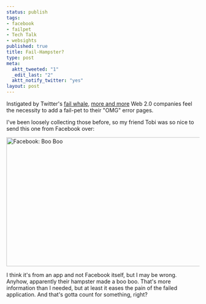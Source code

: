 ```yaml
--- 
status: publish
tags: 
- facebook
- failpet
- Tech Talk
- websights
published: true
title: Fail-Hampster?
type: post
meta: 
  aktt_tweeted: "1"
  _edit_last: "2"
  aktt_notify_twitter: "yes"
layout: post
---
```

Instigated by Twitter's <a href="http://fredericiana.com/2008/09/10/fail-whale-meets-awesomebar/">fail whale</a>, <a href="http://fredericiana.com/2009/08/01/why-wikipedia-might-need-a-fail-pet-and-why-mozilla-does-not/">more and more</a> Web 2.0 companies feel the necessity to add a fail-pet to their "OMG" error pages.

I've been loosely collecting those before, so my friend Tobi was so nice to send this one from Facebook over:

<a href="http://fredericiana.com/wp-content/uploads/2009/10/facebook-boo-boo.jpg"><img src="http://fredericiana.com/wp-content/uploads/2009/10/facebook-boo-boo-575x336.jpg" alt="Facebook: Boo Boo" title="Facebook: Boo Boo" width="575" height="336" class="alignnone size-large wp-image-2426" /></a>

I think it's from an app and not Facebook itself, but I may be wrong. Anyhow, apparently their hampster made a boo boo. That's more information than I needed, but at least it eases the pain of the failed application. And that's gotta count for something, right?
